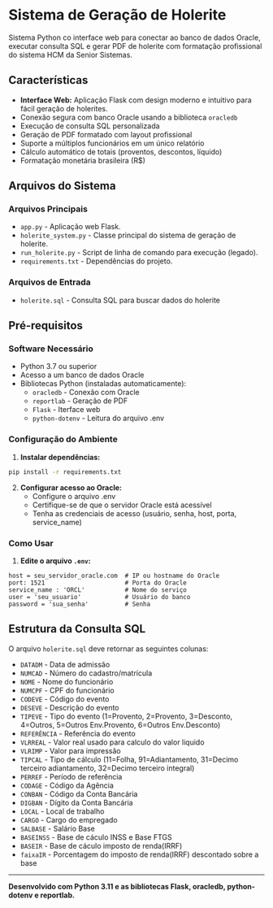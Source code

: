 # Sistema de Geração de Holerite

Sistema Python co interface web para conectar ao banco de dados Oracle, executar consulta SQL e gerar PDF de holerite com formatação profissional do sistema HCM da Senior Sistemas.

## Características

- **Interface Web:** Aplicação Flask com design moderno e intuitivo para fácil geração de holerites.
- Conexão segura com banco Oracle usando a biblioteca `oracledb`
- Execução de consulta SQL personalizada
- Geração de PDF formatado com layout profissional
- Suporte a múltiplos funcionários em um único relatório
- Cálculo automático de totais (proventos, descontos, líquido)
- Formatação monetária brasileira (R$)

## Arquivos do Sistema

### Arquivos Principais
- `app.py` - Aplicação web Flask.
- `holerite_system.py` - Classe principal do sistema de geração de holerite.
- `run_holerite.py` - Script de linha de comando para execução (legado).
- `requirements.txt` - Dependências do projeto.

### Arquivos de Entrada
- `holerite.sql` - Consulta SQL para buscar dados do holerite

## Pré-requisitos

### Software Necessário
- Python 3.7 ou superior
- Acesso a um banco de dados Oracle
- Bibliotecas Python (instaladas automaticamente):
  - `oracledb` - Conexão com Oracle
  - `reportlab` - Geração de PDF
  - `Flask` - Iterface web
  - `python-dotenv` - Leitura do arquivo .env

### Configuração do Ambiente

1. **Instalar dependências:**
```bash
pip install -r requirements.txt
```

2. **Configurar acesso ao Oracle:**
   - Configure o arquivo .env
   - Certifique-se de que o servidor Oracle está acessível
   - Tenha as credenciais de acesso (usuário, senha, host, porta, service_name)

### Como Usar

1. **Edite o arquivo `.env`:**
```
host = seu_servidor_oracle.com  # IP ou hostname do Oracle
port: 1521                      # Porta do Oracle
service_name : 'ORCL'           # Nome do serviço
user = 'seu_usuario'            # Usuário do banco
password = 'sua_senha'          # Senha

```

## Estrutura da Consulta SQL

O arquivo `holerite.sql` deve retornar as seguintes colunas:

- `DATADM` - Data de admissão
- `NUMCAD` - Número do cadastro/matrícula
- `NOME` - Nome do funcionário
- `NUMCPF` - CPF do funcionário
- `CODEVE` - Código do evento
- `DESEVE` - Descrição do evento
- `TIPEVE` - Tipo do evento (1=Provento, 2=Provento, 3=Desconto, 4=Outros, 5=Outros Env.Provento, 6=Outros Env.Desconto)
- `REFERÊNCIA` - Referência do evento
- `VLRREAL` - Valor real usado para calculo do valor liquido 
- `VLRIMP` - Valor para impressão
- `TIPCAL` - Tipo de cálculo (11=Folha, 91=Adiantamento, 31=Decimo terceiro adiantamento, 32=Decimo terceiro integral)
- `PERREF` - Período de referência
- `CODAGE` - Código da Agência
- `CONBAN` - Código da Conta Bancária
- `DIGBAN` - Dígito da Conta Bancária
- `LOCAL` - Local de trabalho
- `CARGO` - Cargo do empregado
- `SALBASE` - Salário Base
- `BASEINSS` - Base de cáculo INSS e Base FTGS
- `BASEIR` - Base de cáculo imposto de renda(IRRF)
- `faixaIR` - Porcentagem do imposto de renda(IRRF) descontado sobre a base


---

**Desenvolvido com Python 3.11 e as bibliotecas Flask, oracledb, python-dotenv e reportlab.**

